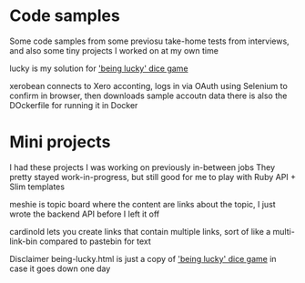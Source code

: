 # Code samples
Some code samples from some previosu take-home tests from interviews, and also some tiny projects I worked on at my own time

lucky is my solution for ['being lucky' dice game](https://public.3.basecamp.com/p/FgGUHXdbKi2f4vJ5m1qgM8Xr)

xerobean connects to Xero acconting, logs in via OAuth using Selenium to confirm in browser, then downloads sample accoutn data
there is also the DOckerfile for running it in Docker


# Mini projects

I had these projects I was working on previously in-between jobs
They pretty stayed work-in-progress, but still good for me to play with Ruby API + Slim templates

meshie is topic board where the content are links about the topic, I just wrote the backend API before I left it off

cardinold lets you create links that contain multiple links, sort of like a multi-link-bin compared to pastebin for text



Disclaimer
being-lucky.html is just a copy of ['being lucky' dice game](https://public.3.basecamp.com/p/FgGUHXdbKi2f4vJ5m1qgM8Xr) in case it goes down one day
